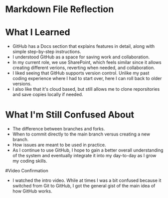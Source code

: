 # Markdown File Reflection

# What I Learned
* GitHub has a Docs section that explains features in detail, along with simple step-by-step instructions.
* I understood GitHub as a space for saving work and collaboration.
* In my current role, we use SharePoint, which feels similar since it allows creating different verions, reverting when needed, and collaboration.
* I liked seeing that GitHub supports version control. Unlike my past coding experience where I had to start over, here I can roll back to older versions.
* I also like that it's cloud based, but still allows me to clone reporsitories and save copies locally if needed.

# What I'm Still Confused About
* The difference between branches and forks.
* When to commit directly to the main branch versus creating a new branch.
* How issues are meant to be used in practice.
* As I continue to use GitHub, I hope to gain a better overall understanding of the system and eventually integrate it into my day-to-day as I grow my coding skills.

#Video Confirmation
* I watched the intro video. While at times I was a bit confused because it switched from Git to GitHub, I got the general gist of the main idea of how GitHub works.
